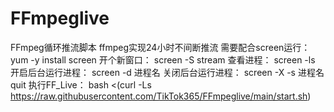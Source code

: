 # FFmpeglive
FFmpeg循环推流脚本
ffmpeg实现24小时不间断推流
需要配合screen运行：
yum -y install screen
开个新窗口：
screen -S stream
查看进程：
screen -ls
开启后台运行进程：
screen -d 进程名
关闭后台运行进程：
screen -X -s 进程名 quit
执行FF_Live：
bash <(curl -Ls https://raw.githubusercontent.com/TikTok365/FFmpeglive/main/start.sh)
